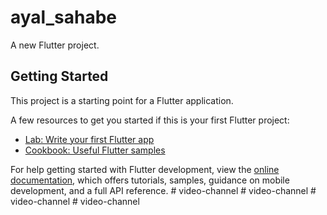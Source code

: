 # ayal_sahabe

A new Flutter project.

## Getting Started

This project is a starting point for a Flutter application.

A few resources to get you started if this is your first Flutter project:

- [Lab: Write your first Flutter app](https://docs.flutter.dev/get-started/codelab)
- [Cookbook: Useful Flutter samples](https://docs.flutter.dev/cookbook)

For help getting started with Flutter development, view the
[online documentation](https://docs.flutter.dev/), which offers tutorials,
samples, guidance on mobile development, and a full API reference.
#   v i d e o - c h a n n e l  
 #   v i d e o - c h a n n e l  
 #   v i d e o - c h a n n e l  
 #   v i d e o - c h a n n e l  
 